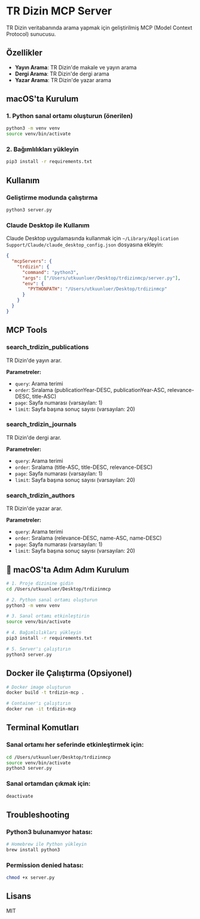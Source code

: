 # TR Dizin MCP Server

TR Dizin veritabanında arama yapmak için geliştirilmiş MCP (Model Context Protocol) sunucusu.

## Özellikler

- **Yayın Arama**: TR Dizin'de makale ve yayın arama
- **Dergi Arama**: TR Dizin'de dergi arama  
- **Yazar Arama**: TR Dizin'de yazar arama

## macOS'ta Kurulum

### 1. Python sanal ortamı oluşturun (önerilen)
```bash
python3 -m venv venv
source venv/bin/activate
```

### 2. Bağımlılıkları yükleyin
```bash
pip3 install -r requirements.txt
```

## Kullanım

### Geliştirme modunda çalıştırma
```bash
python3 server.py
```

### Claude Desktop ile Kullanım

Claude Desktop uygulamasında kullanmak için `~/Library/Application Support/Claude/claude_desktop_config.json` dosyasına ekleyin:

```json
{
  "mcpServers": {
    "trdizin": {
      "command": "python3",
      "args": ["/Users/utkuunluer/Desktop/trdizinmcp/server.py"],
      "env": {
        "PYTHONPATH": "/Users/utkuunluer/Desktop/trdizinmcp"
      }
    }
  }
}
```

## MCP Tools

### search_trdizin_publications
TR Dizin'de yayın arar.

**Parametreler:**
- `query`: Arama terimi
- `order`: Sıralama (publicationYear-DESC, publicationYear-ASC, relevance-DESC, title-ASC)
- `page`: Sayfa numarası (varsayılan: 1)
- `limit`: Sayfa başına sonuç sayısı (varsayılan: 20)

### search_trdizin_journals  
TR Dizin'de dergi arar.

**Parametreler:**
- `query`: Arama terimi
- `order`: Sıralama (title-ASC, title-DESC, relevance-DESC)
- `page`: Sayfa numarası (varsayılan: 1)
- `limit`: Sayfa başına sonuç sayısı (varsayılan: 20)

### search_trdizin_authors
TR Dizin'de yazar arar.

**Parametreler:**
- `query`: Arama terimi
- `order`: Sıralama (relevance-DESC, name-ASC, name-DESC)
- `page`: Sayfa numarası (varsayılan: 1)
- `limit`: Sayfa başına sonuç sayısı (varsayılan: 20)

## 🚀 macOS'ta Adım Adım Kurulum

```bash
# 1. Proje dizinine gidin
cd /Users/utkuunluer/Desktop/trdizinmcp

# 2. Python sanal ortamı oluşturun
python3 -m venv venv

# 3. Sanal ortamı etkinleştirin
source venv/bin/activate

# 4. Bağımlılıkları yükleyin
pip3 install -r requirements.txt

# 5. Server'ı çalıştırın
python3 server.py
```

## Docker ile Çalıştırma (Opsiyonel)

```bash
# Docker image oluşturun
docker build -t trdizin-mcp .

# Container'ı çalıştırın
docker run -it trdizin-mcp
```

## Terminal Komutları

### Sanal ortamı her seferinde etkinleştirmek için:
```bash
cd /Users/utkuunluer/Desktop/trdizinmcp
source venv/bin/activate
python3 server.py
```

### Sanal ortamdan çıkmak için:
```bash
deactivate
```

## Troubleshooting

### Python3 bulunamıyor hatası:
```bash
# Homebrew ile Python yükleyin
brew install python3
```

### Permission denied hatası:
```bash
chmod +x server.py
```

## Lisans

MIT
